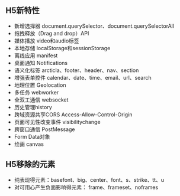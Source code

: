 

## H5新特性

* 新增选择器 document.querySelector、document.querySelectorAll
* 拖拽释放（Drag and drop）API
* 媒体播放 video和audio标签
* 本地存储 localStorage和sessionStorage
* 离线应用 manifest
* 桌面通知 Notifications
* 语义化标签 arcticla、footer、header、nav、section
* 增强表单控件 calendar、date、time、email、url、search
* 地理位置 Geolocation
* 多任务 webworker
* 全双工通信 websocket
* 历史管理history
* 跨域资源共享CORS Access-Allow-Control-Origin
* 页面可见性改变事件 visibilitychange
* 跨窗口通信 PostMessage
* Form Data对象
* 绘画 canvas

## H5移除的元素

* 纯表现得元素：basefont、big、center、font、s、strike、tt、u
* 对可用心产生负面影响得元素： frame、frameset、noframes